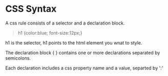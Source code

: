 # CSS Syntax
A css rule consists of a selector and a declaration block.<br/>
> h1 {color:blue; font-size:12px;}

h1 is the selector, h1 points to the html element you wnat to style.<br/>

The declaration block {  } contains one or more declarations separated by semicolons.<br/>

Each declaration includes a css property name and a value, separted by ':'<br/>